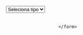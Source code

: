 <form action="/tienda" class="mx-2">
                            <select name="genero" class="mt-2">
                                <!--ver el tpo de categoria seleccionada-->
                            <option value="seleciona tipo">Seleciona tipo</option>
                               <option name="genero" value="1">Lucha</option>
                                <option name="genero" value="2">Aventuras</option>
                                <option name="genero" value="3">Estrategia</option>
                                <option name="genero" value="4">Simulacion</option>
                                <option name="genero" value="5">Deportes</option>
                                <option name="genero" value="6">RPG</option>
                                <option name="genero" value="7">Música</option>
                                <option name="genero" value="8">Accion</option>
                                <option name="genero" value="9">Supervivencia</option>
                            </select>
                            <br><br>
                            
                        </form>